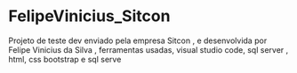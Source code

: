 # FelipeVinicius_Sitcon
Projeto de teste dev enviado pela empresa Sitcon , e desenvolvida por Felipe Vinicius da Silva , ferramentas usadas, visual studio code, sql server , html, css bootstrap e sql serve
